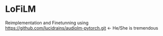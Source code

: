 # LoFiLM

Reimplementation and Finetunning using https://github.com/lucidrains/audiolm-pytorch.git <- He/She is tremendous
